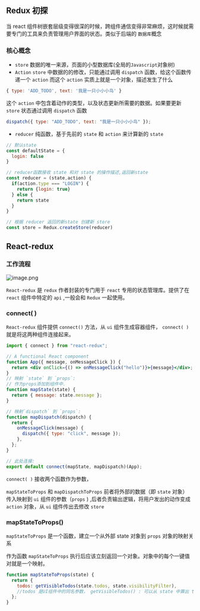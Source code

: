## Redux 初探

当 react 组件树嵌套层级变得很深的时候，跨组件通信变得非常麻烦，这时候就需要专门的工具来负责管理用户界面的状态。类似于后端的 `数据库`概念

### 核心概念

- `store` 数据的唯一来源，页面的小型数据库(全局的`Javascript`对象树)
- `Action` `store` 中数据的的修改，只能通过调用 `dispatch` 函数，给这个函数传递一个 `action` 而这个 `action` 实质上就是一个对象，描述发生了什么

```js
{ type: 'ADD_TODO', text: '我是一只小小小鸟' }
```

这个 `action` 中包含着动作的类型，以及状态更新所需要的数据。如果要更新 `store` 状态通过调用 `dispatch` 函数

```js
dispatch({ type: "ADD_TODO", text: "我是一只小小小鸟" });
```

- `reducer` 纯函数，基于先前的 `state` 和 `action` 来计算新的 `state`

```jsx
// 默认state
const defaultState = {
  login: false
}

// reducer函数接收 state 和对 state 的操作描述,返回新state
const reducer = (state,action) {
  if(action.type === "LOGIN") {
    return {login: true}
  } else {
    return state
  }
}

// 根据 reducer 返回的新state 创建新 store
const store = Redux.createStore(reducer)
```

## React-redux

### 工作流程

![image.png](http://i0.hdslb.com/bfs/album/82b63602155b88fa1e46cf7321343c4d260a4ee9.png)

`React-redux` 是 `redux` 作者封装的专门用于 `react` 专用的状态管理库。提供了在 `react` 组件中特定的 `api` ,一般会和 `Redux` 一起使用。

### connect( )

`React-redux` 组件提供 `connect()` 方法，从 `ui` 组件生成容器组件， `connect( )` 就是将这两种组件连接起来。

```jsx
import { connect } from "react-redux";

// A functional React component
function App({ message, onMessageClick }) {
  return <div onClick={() => onMessageClick("hello")}>{message}</div>;
}
// 映射 `state` 到 `props`:
// 作为props添加到组件中.
function mapState(state) {
  return { message: state.message };
}

// 映射`dispatch` 到 `props`:
function mapDispatch(dispatch) {
  return {
    onMessageClick(message) {
      dispatch({ type: "click", message });
    },
  };
}

// 此处连接:
export default connect(mapState, mapDispatch)(App);
```

`connect( )` 接收两个函数作为参数，

`mapStateToProps` 和 `mapDispatchToProps` 前者将外部的数据（即 `state` 对象） 传入映射到 `ui` 组件的参数（`props` ) ,后者负责输出逻辑，将用户发出的动作变成 `action` 对象，从 `ui` 组件传出去修改 `store`

### mapStateToProps()

`mapStateToProps` 是一个函数，建立一个从外部 state 对象到 `props` 对象的映射关系

作为函数 `mapStateToProps` 执行后应该立刻返回一个对象。对象中的每个一键值对就是一个映射。

```jsx
function mapStateToProps(state) {
  return {
    todos: getVisibleTodos(state.todos, state.visibilityFilter),
    //todos 是UI组件中的同名参数， getVisibleTodos() : 可以从 state 中算出 todos d
  };
}
```

